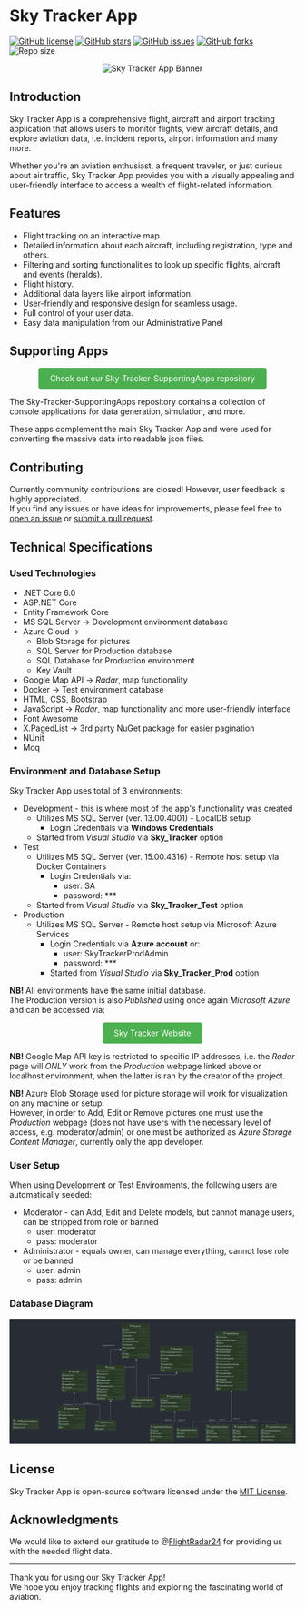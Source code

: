 # Sky Tracker App

[![GitHub license](https://img.shields.io/github/license/KaiserDMC/Sky-Tracker-App)](https://github.com/KaiserDMC/Sky-Tracker-App/blob/main/LICENSE)
[![GitHub stars](https://img.shields.io/github/stars/KaiserDMC/Sky-Tracker-App)](https://github.com/KaiserDMC/Sky-Tracker-App/stargazers)
[![GitHub issues](https://img.shields.io/github/issues/KaiserDMC/Sky-Tracker-App)](https://github.com/KaiserDMC/Sky-Tracker-App/issues)
[![GitHub forks](https://img.shields.io/github/forks/KaiserDMC/Sky-Tracker-App)](https://github.com/KaiserDMC/Sky-Tracker-App/network)
![Repo size](https://img.shields.io/github/repo-size/KaiserDMC/Sky-Tracker-App)

<p align="center">
  <img src="./SkyTracker.Web/wwwroot/favicon.ico" alt="Sky Tracker App Banner">
</p>

## Introduction 

Sky Tracker App is a comprehensive flight, aircraft and airport tracking application that allows users to monitor flights, view aircraft details, and explore aviation data, i.e. incident reports, airport information and many more.  

Whether you're an aviation enthusiast, a frequent traveler, or just curious about air traffic, Sky Tracker App provides you with a visually appealing and user-friendly interface to access a wealth of flight-related information.

## Features

- Flight tracking on an interactive map.
- Detailed information about each aircraft, including registration, type and others.
- Filtering and sorting functionalities to look up specific flights, aircraft and events (heralds).
- Flight history.
- Additional data layers like airport information.
- User-friendly and responsive design for seamless usage.
- Full control of your user data.
- Easy data manipulation from our Administrative Panel

## Supporting Apps

<p align="center">
  <a href="https://github.com/KaiserDMC/Sky-Tracker-SupportingApps" style="background-color: #4CAF50; color: white; padding: 10px 20px; text-decoration: none; display: inline-block; border-radius: 4px;">
    Check out our Sky-Tracker-SupportingApps repository
  </a>
</p>

The Sky-Tracker-SupportingApps repository contains a collection of console applications for data generation, simulation, and more.  

These apps complement the main Sky Tracker App and were used for converting the massive data into readable json files.

## Contributing

Currently community contributions are closed! However, user feedback is highly appreciated.  
If you find any issues or have ideas for improvements, please feel free to [open an issue](https://github.com/KaiserDMC/Sky-Tracker-App/issues) or [submit a pull request](https://github.com/KaiserDMC/Sky-Tracker-App/pulls).

## Technical Specifications

### Used Technologies

- .NET Core 6.0
- ASP.NET Core
- Entity Framework Core
- MS SQL Server -> Development environment database
- Azure Cloud -> 
  - Blob Storage for pictures
  - SQL Server for Production database
  - SQL Database for Production environment
  - Key Vault
- Google Map API -> *Radar*, map functionality
- Docker -> Test environment database
- HTML, CSS, Bootstrap
- JavaScript -> *Radar*, map functionality and more user-friendly interface
- Font Awesome
- X.PagedList -> 3rd party NuGet package for easier pagination
- NUnit
- Moq

### Environment and Database Setup

Sky Tracker App uses total of 3 environments:
- Development - this is where most of the app's functionality was created
  - Utilizes MS SQL Server (ver. 13.00.4001) - LocalDB setup 
    - Login Credentials via **Windows Credentials**
  - Started from *Visual Studio* via **Sky_Tracker** option
- Test
  - Utilizes MS SQL Server (ver. 15.00.4316) - Remote host setup via Docker Containers
    - Login Credentials via:
      - user: SA
      - password: ***
  - Started from *Visual Studio* via **Sky_Tracker_Test** option
- Production
  - Utilizes MS SQL Server - Remote host setup via Microsoft Azure Services
    - Login Credentials via **Azure account** or:
      - user: SkyTrackerProdAdmin
      - password: ***
    - Started from *Visual Studio* via **Sky_Tracker_Prod** option

**NB!** All environments have the same initial database.  
The Production version is also *Published* using once again *Microsoft Azure* and can be accessed via:

<p align="center">
  <a href="https://sky-tracker.info" style="background-color: #4CAF50; color: white; padding: 10px 20px; text-decoration: none; display: inline-block; border-radius: 4px;">
    Sky Tracker Website
  </a>
</p>

**NB!** Google Map API key is restricted to specific IP addresses, i.e. the *Radar* page will *ONLY* work from
the *Production* webpage linked above or localhost environment, when the latter is ran by the creator of the project.

**NB!** Azure Blob Storage used for picture storage will work for visualization on any machine or setup.  
However, in order to Add, Edit or Remove pictures one must use the *Production* webpage (does not have users with the 
necessary level of access, e.g. moderator/admin) or one must be authorized as *Azure Storage Content Manager*, currently only
the app developer.

### User Setup

When using Development or Test Environments, the following users are automatically seeded:
- Moderator - can Add, Edit and Delete models, but cannot manage users, can be stripped from role or banned
  - user: moderator
  - pass: moderator
- Administrator - equals owner, can manage everything, cannot lose role or be banned
  - user: admin
  - pass: admin

### Database Diagram

<p align="center">
  <img src="./SkyTracker.Web/wwwroot/static-images/sky-tracker-db.png" alt="Sky Tracker Db Placeholder">
</p>

## License

Sky Tracker App is open-source software licensed under the [MIT License](LICENSE).

## Acknowledgments

We would like to extend our gratitude to @[FlightRadar24](https://github.com/Flightradar24) for providing us with 
the needed flight data.

---

Thank you for using our Sky Tracker App!  
We hope you enjoy tracking flights and exploring the fascinating world of aviation.